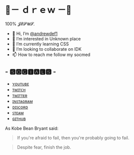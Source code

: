 
# 🤞－ ｄｒｅｗ －🤞

100% 𝓙𝓔𝓢𝓤𝓢.

- 👋 Hi, I’m [@andrewdef1](https://twitter.com/andrewdef1) 
- 👀 I’m interested in Unknown place
- 🌱 I’m currently learning CSS
- 💞️ I’m looking to collaborate on IDK
- 📫 How to reach me follow my socmed


## - 🆂🅾🅲🅸🅰🅻🆂 -
- [ʏᴏᴜᴛᴜʙᴇ](https://s.id/drewYoutube)
- [ᴛᴡɪᴛᴄʜ](https://s.id/drewTwitch)
- [ᴛᴡɪᴛᴛᴇʀ](https://s.id/drewTwitter)
- [ɪɴꜱᴛᴀɢʀᴀᴍ](https://bit.ly/39ZaN8C)
- [ᴅɪꜱᴄᴏʀᴅ](https://s.id/drewDiscord)
- [ꜱᴛᴇᴀᴍ](https://s.id/drewSteam)
- [ɢɪᴛʜᴜʙ](https://s.id/drewGitHub)

<!---
andrewdef1/andrewdef1 is a ✨ special ✨ repository because its `README.md` (this file) appears on your GitHub profile.
You can click the Preview link to take a look at your changes.
--->
As Kobe Bean Bryant said:

> If you're afraid to fail, 
> then you're probably going to fail.

> Despite fear, finish the job.
